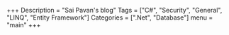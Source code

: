 +++
Description = "Sai Pavan's blog"
Tags = ["C#", "Security", "General", "LINQ", "Entity Framework"]
Categories = [".Net", "Database"]
menu = "main"
+++
